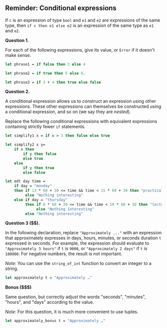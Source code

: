 ## Reminder: Conditional expressions

If `c` is an expression of type `bool` and `e1` and `e2` are expressions of the
same type, then `if c then e1 else e2` is an expression of the same type as `e1`
and `e2`.

**Question 1.**

For each of the following expressions, give its value, or `Error` if it doesn't
make sense.

```ocaml
let phrase1 = if false then 3 else 4

let phrase2 = if true then 5 else 6.

let phrase3 = if 3 + 4 then true else false
```

**Question 2.**

A conditional expression allows us to construct an expression using other expressions.
These other expressions can themselves be constructed using a conditional expression,
and so on (we say they are _nested_).

Replace the following conditional expressions with equivalent expressions containing
strictly fewer `if` statements.

```ocaml
let simplify1 x = if x > 3 then false else true

let simplify2 x y=
    if x then
        if y then false
        else true
    else
        if y then true
        else false

let edt day time =
    if day = "monday"
    then if 13 * 60 + 30 <= time && time < 15 * 60 + 30 then "practical"
         else "Nothing interesting"
    else if day = "thursday"
         then if 8 * 60 + 30 <= time && time < 10 * 60 + 30 then "lecture-tutorial"
              else "Nothing interesting"
         else "Nothing interesting"
```

**Question 3 ($$).**

In the following declaration, replace `"Approximately ..."` with an expression that approximately
expresses in days, hours, minutes, or seconds duration `t` expressed in seconds. For example, the
expression should evaluate to `"Approximately 3 hours"` if `t` is `9000`, or `"Approximately 2 days"`
if `t` is `180000`. For negative numbers, the result is not important.

_Note_: You can use the `string_of_int` function to convert an integer to a string.

```ocaml
let approximately t = "Approximately …"
```


**Bonus ($$$)**

Same question, but correctly adjust the words "seconds", "minutes", "hours", and "days" according to the value.

_Note_: For this question, it is much more convenient to use tuples.

```ocaml
let approximately_bonus t = "Approximately …"
```


